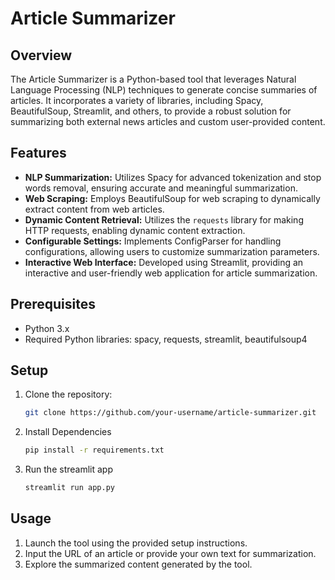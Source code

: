 # Article Summarizer

## Overview

The Article Summarizer is a Python-based tool that leverages Natural Language Processing (NLP) techniques to generate concise summaries of articles. It incorporates a variety of libraries, including Spacy, BeautifulSoup, Streamlit, and others, to provide a robust solution for summarizing both external news articles and custom user-provided content.

## Features

- **NLP Summarization:** Utilizes Spacy for advanced tokenization and stop words removal, ensuring accurate and meaningful summarization.
- **Web Scraping:** Employs BeautifulSoup for web scraping to dynamically extract content from web articles.
- **Dynamic Content Retrieval:** Utilizes the `requests` library for making HTTP requests, enabling dynamic content extraction.
- **Configurable Settings:** Implements ConfigParser for handling configurations, allowing users to customize summarization parameters.
- **Interactive Web Interface:** Developed using Streamlit, providing an interactive and user-friendly web application for article summarization.

## Prerequisites
- Python 3.x
- Required Python libraries: spacy, requests, streamlit, beautifulsoup4

## Setup

1. Clone the repository:
   ```bash
   git clone https://github.com/your-username/article-summarizer.git
   
2. Install Dependencies
   ```bash  
   pip install -r requirements.txt

3. Run the streamlit app
   ```bash
   streamlit run app.py


## Usage
1. Launch the tool using the provided setup instructions.
2. Input the URL of an article or provide your own text for summarization.
3. Explore the summarized content generated by the tool.
